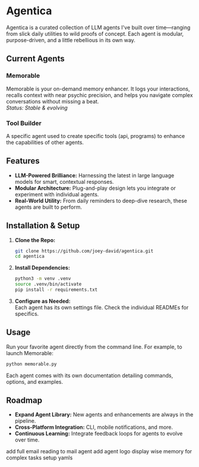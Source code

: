 # Agentica

Agentica is a curated collection of LLM agents I've built over time—ranging from slick daily utilities to wild proofs of concept. Each agent is modular, purpose-driven, and a little rebellious in its own way.

## Current Agents

### Memorable
Memorable is your on-demand memory enhancer. It logs your interactions, recalls context with near psychic precision, and helps you navigate complex conversations without missing a beat.  
*Status: Stable & evolving*

### Tool Builder
A specific agent used to create specific tools (api, programs) to enhance the capabilities of other agents.

<!-- Add details about other agents below as they’re added -->

## Features

- **LLM-Powered Brilliance:** Harnessing the latest in large language models for smart, contextual responses.
- **Modular Architecture:** Plug-and-play design lets you integrate or experiment with individual agents.
- **Real-World Utility:** From daily reminders to deep-dive research, these agents are built to perform.

## Installation & Setup

1. **Clone the Repo:**
   ```bash
   git clone https://github.com/joey-david/agentica.git
   cd agentica
   ```

2. **Install Dependencies:**
   ```bash
   python3 -m venv .venv
   source .venv/bin/activate
   pip install -r requirements.txt
   ```

3. **Configure as Needed:**  
   Each agent has its own settings file. Check the individual READMEs for specifics.

## Usage

Run your favorite agent directly from the command line. For example, to launch Memorable:
```bash
python memorable.py
```
Each agent comes with its own documentation detailing commands, options, and examples.


## Roadmap

- **Expand Agent Library:** New agents and enhancements are always in the pipeline.
- **Cross-Platform Integration:** CLI, mobile notifications, and more.
- **Continuous Learning:** Integrate feedback loops for agents to evolve over time.

add full email reading to mail agent
add agent logo display
wise memory for complex tasks
setup yamls